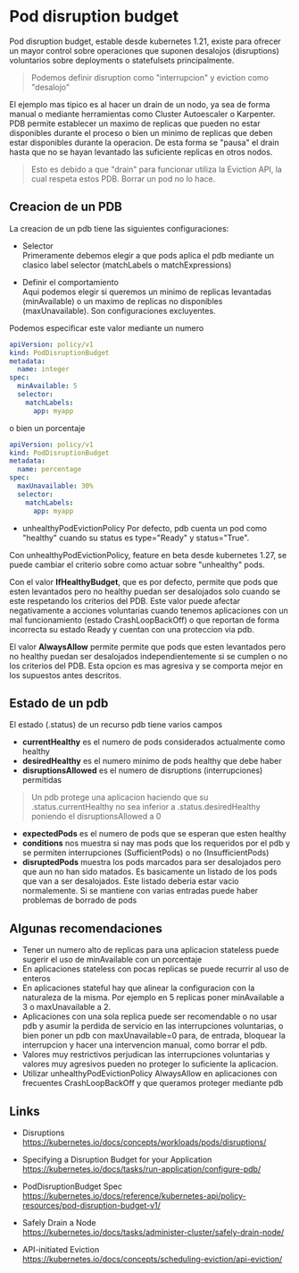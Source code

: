 # Pod disruption budget

Pod disruption budget, estable desde kubernetes 1.21, existe para ofrecer un mayor control sobre operaciones que suponen desalojos (disruptions) voluntarios sobre deployments o statefulsets principalmente.

> Podemos definir disruption como "interrupcion" y eviction como "desalojo"

El ejemplo mas tipico es al hacer un drain de un nodo, ya sea de forma manual o mediante herramientas como Cluster Autoescaler o Karpenter. PDB permite establecer un maximo de replicas que pueden no estar disponibles durante el proceso o bien un minimo de replicas que deben estar disponibles durante la operacion. De esta forma se "pausa" el drain hasta que no se hayan levantado las suficiente replicas en otros nodos.

> Esto es debido a que "drain" para funcionar utiliza la Eviction API, la cual respeta estos PDB. Borrar un pod no lo hace.

## Creacion de un PDB

La creacion de un pdb tiene las siguientes configuraciones:  

- Selector  
Primeramente debemos elegir a que pods aplica el pdb mediante un clasico label selector (matchLabels o matchExpressions)

- Definir el comportamiento  
Aqui podemos elegir si queremos un minimo de replicas levantadas (minAvailable) o un maximo de replicas no disponibles (maxUnavailable). Son configuraciones excluyentes.

Podemos especificar este valor mediante un numero

```yaml
apiVersion: policy/v1
kind: PodDisruptionBudget
metadata:
  name: integer
spec:
  minAvailable: 5
  selector:
    matchLabels:
      app: myapp
```

o bien un porcentaje

```yaml
apiVersion: policy/v1
kind: PodDisruptionBudget
metadata:
  name: percentage
spec:
  maxUnavailable: 30%
  selector:
    matchLabels:
      app: myapp
```

- unhealthyPodEvictionPolicy
Por defecto, pdb cuenta un pod como "healthy" cuando su status es type="Ready" y status="True".

Con unhealthyPodEvictionPolicy, feature en beta desde kubernetes 1.27, se puede cambiar el criterio sobre como actuar sobre "unhealthy" pods.

Con el valor **IfHealthyBudget**, que es por defecto, permite que pods que esten levantados pero no healthy puedan ser desalojados solo cuando se este respetando los criterios del PDB.
Este valor puede afectar negativamente a acciones voluntarias cuando tenemos aplicaciones con un mal funcionamiento (estado CrashLoopBackOff) o que reportan de forma incorrecta su estado Ready y cuentan con una proteccion via pdb.

El valor **AlwaysAllow** permite permite que pods que esten levantados pero no healthy puedan ser desalojados independientemente si se cumplen o no los criterios del PDB. Esta opcion es mas agresiva y se comporta mejor en los supuestos antes descritos.

## Estado de un pdb

El estado (.status) de un recurso pdb tiene varios campos

- **currentHealthy** es el numero de pods considerados actualmente como healthy
- **desiredHealthy** es el numero minimo de pods healthy que debe haber
- **disruptionsAllowed** es el numero de disruptions (interrupciones) permitidas

> Un pdb protege una aplicacion haciendo que su .status.currentHealthy no sea inferior a .status.desiredHealthy poniendo el disruptionsAllowed a 0

- **expectedPods** es el numero de pods que se esperan que esten healthy
- **conditions** nos muestra si nay mas pods que los requeridos por el pdb y se permiten interrupciones (SufficientPods) o no (InsufficientPods)
- **disruptedPods** muestra los pods marcados para ser desalojados pero que aun no han sido matados. Es basicamente un listado de los pods que van a ser desalojados. Este listado deberia estar vacio normalemente. Si se mantiene con varias entradas puede haber problemas de borrado de pods

## Algunas recomendaciones

- Tener un numero alto de replicas para una aplicacion stateless puede sugerir el uso de minAvailable con un porcentaje
- En aplicaciones stateless con pocas replicas se puede recurrir al uso de enteros
- En aplicaciones stateful hay que alinear la configuracion con la naturaleza de la misma. Por ejemplo en 5 replicas poner minAvailable a 3 o maxUnavailable a 2.
- Aplicaciones con una sola replica puede ser recomendable o no usar pdb y asumir la perdida de servicio en las interrupciones voluntarias, o bien poner un pdb con maxUnavailable=0 para, de entrada, bloquear la interrupcion y hacer una intervencion manual, como borrar el pdb.
- Valores muy restrictivos perjudican las interrupciones voluntarias y valores muy agresivos pueden no proteger lo suficiente la aplicacion.
- Utilizar unhealthyPodEvictionPolicy AlwaysAllow en aplicaciones con frecuentes CrashLoopBackOff y que queramos proteger mediante pdb

## Links

- Disruptions  
<https://kubernetes.io/docs/concepts/workloads/pods/disruptions/>

- Specifying a Disruption Budget for your Application  
<https://kubernetes.io/docs/tasks/run-application/configure-pdb/>

- PodDisruptionBudget Spec  
<https://kubernetes.io/docs/reference/kubernetes-api/policy-resources/pod-disruption-budget-v1/>

- Safely Drain a Node  
<https://kubernetes.io/docs/tasks/administer-cluster/safely-drain-node/>

- API-initiated Eviction  
<https://kubernetes.io/docs/concepts/scheduling-eviction/api-eviction/>
